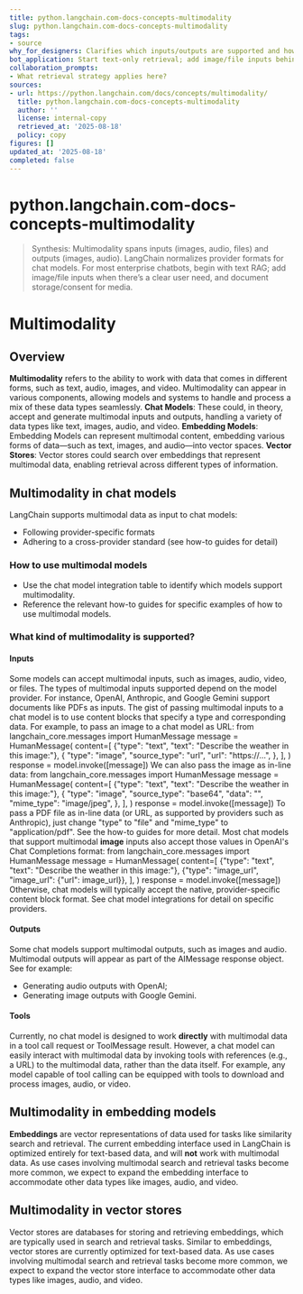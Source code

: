 ```yaml
---
title: python.langchain.com-docs-concepts-multimodality
slug: python.langchain.com-docs-concepts-multimodality
tags:
- source
why_for_designers: Clarifies which inputs/outputs are supported and how that impacts UX (e.g., image/file upload flows, fallbacks, and privacy for media).
bot_application: Start text‑only retrieval; add image/file inputs behind flags; document supported providers and add redaction/storage policies for media.
collaboration_prompts:
- What retrieval strategy applies here?
sources:
- url: https://python.langchain.com/docs/concepts/multimodality/
  title: python.langchain.com-docs-concepts-multimodality
  author: ''
  license: internal-copy
  retrieved_at: '2025-08-18'
  policy: copy
figures: []
updated_at: '2025-08-18'
completed: false
---
```


# python.langchain.com-docs-concepts-multimodality

> Synthesis: Multimodality spans inputs (images, audio, files) and outputs (images, audio). LangChain normalizes provider formats for chat models. For most enterprise chatbots, begin with text RAG; add image/file inputs when there’s a clear user need, and document storage/consent for media.

# Multimodality
## Overview
**Multimodality** refers to the ability to work with data that comes in different forms, such as text, audio, images, and video. Multimodality can appear in various components, allowing models and systems to handle and process a mix of these data types seamlessly. **Chat Models**: These could, in theory, accept and generate multimodal inputs and outputs, handling a variety of data types like text, images, audio, and video. **Embedding Models**: Embedding Models can represent multimodal content, embedding various forms of data—such as text, images, and audio—into vector spaces. **Vector Stores**: Vector stores could search over embeddings that represent multimodal data, enabling retrieval across different types of information.
## Multimodality in chat models
LangChain supports multimodal data as input to chat models:
- Following provider-specific formats
- Adhering to a cross-provider standard (see how-to guides for detail)
### How to use multimodal models
- Use the chat model integration table to identify which models support multimodality.
- Reference the relevant how-to guides for specific examples of how to use multimodal models.
### What kind of multimodality is supported?
#### Inputs
Some models can accept multimodal inputs, such as images, audio, video, or files. The types of multimodal inputs supported depend on the model provider. For instance, OpenAI, Anthropic, and Google Gemini support documents like PDFs as inputs.
The gist of passing multimodal inputs to a chat model is to use content blocks that specify a type and corresponding data. For example, to pass an image to a chat model as URL:
from langchain_core.messages import HumanMessage
message = HumanMessage(
content=[
{"type": "text", "text": "Describe the weather in this image:"},
{
"type": "image",
"source_type": "url",
"url": "https://...",
},
],
)
response = model.invoke([message])
We can also pass the image as in-line data:
from langchain_core.messages import HumanMessage
message = HumanMessage(
content=[
{"type": "text", "text": "Describe the weather in this image:"},
{
"type": "image",
"source_type": "base64",
"data": "<base64 string>",
"mime_type": "image/jpeg",
},
],
)
response = model.invoke([message])
To pass a PDF file as in-line data (or URL, as supported by providers such as
Anthropic), just change
"type" to
"file" and
"mime_type" to
"application/pdf".
See the how-to guides for more detail.
Most chat models that support multimodal
**image** inputs also accept those values in
OpenAI's Chat Completions format:
from langchain_core.messages import HumanMessage
message = HumanMessage(
content=[
{"type": "text", "text": "Describe the weather in this image:"},
{"type": "image_url", "image_url": {"url": image_url}},
],
)
response = model.invoke([message])
Otherwise, chat models will typically accept the native, provider-specific content block format. See chat model integrations for detail on specific providers.
#### Outputs
Some chat models support multimodal outputs, such as images and audio. Multimodal outputs will appear as part of the AIMessage response object. See for example:
- Generating audio outputs with OpenAI;
- Generating image outputs with Google Gemini.
#### Tools
Currently, no chat model is designed to work
**directly** with multimodal data in a tool call request or ToolMessage result.
However, a chat model can easily interact with multimodal data by invoking tools with references (e.g., a URL) to the multimodal data, rather than the data itself. For example, any model capable of tool calling can be equipped with tools to download and process images, audio, or video.
## Multimodality in embedding models
**Embeddings** are vector representations of data used for tasks like similarity search and retrieval.
The current embedding interface used in LangChain is optimized entirely for text-based data, and will
**not** work with multimodal data.
As use cases involving multimodal search and retrieval tasks become more common, we expect to expand the embedding interface to accommodate other data types like images, audio, and video.
## Multimodality in vector stores
Vector stores are databases for storing and retrieving embeddings, which are typically used in search and retrieval tasks. Similar to embeddings, vector stores are currently optimized for text-based data.
As use cases involving multimodal search and retrieval tasks become more common, we expect to expand the vector store interface to accommodate other data types like images, audio, and video.



